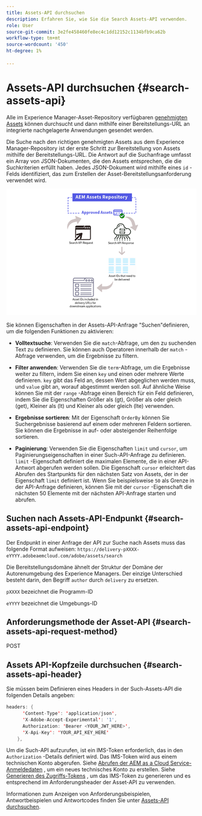 ```yaml
---
title: Assets-API durchsuchen
description: Erfahren Sie, wie Sie die Search Assets-API verwenden.
role: User
source-git-commit: 3e2fe458460fe8ec4c1dd12152c1134bfb9ca62b
workflow-type: tm+mt
source-wordcount: '450'
ht-degree: 1%

---
```


# Assets-API durchsuchen {#search-assets-api}

Alle im Experience Manager-Asset-Repository verfügbaren [genehmigten Assets](approve-assets.md) können durchsucht und dann mithilfe einer Bereitstellungs-URL an integrierte nachgelagerte Anwendungen gesendet werden.

Die Suche nach den richtigen genehmigten Assets aus dem Experience Manager-Repository ist der erste Schritt zur Bereitstellung von Assets mithilfe der Bereitstellungs-URL. Die Antwort auf die Suchanfrage umfasst ein Array von JSON-Dokumenten, die den Assets entsprechen, die die Suchkriterien erfüllt haben. Jedes JSON-Dokument wird mithilfe eines `id` -Felds identifiziert, das zum Erstellen der Asset-Bereitstellungsanforderung verwendet wird.

![Überblick über das direkte binäre Upload-Protokoll](assets/search-assets-api-overview.png)

Sie können Eigenschaften in der Assets-API-Anfrage &quot;Suchen&quot;definieren, um die folgenden Funktionen zu aktivieren:

* **Volltextsuche**: Verwenden Sie die `match`-Abfrage, um den zu suchenden Text zu definieren.  Sie können auch Operatoren innerhalb der `match` -Abfrage verwenden, um die Ergebnisse zu filtern.

* **Filter anwenden**: Verwenden Sie die `term`-Abfrage, um die Ergebnisse weiter zu filtern, indem Sie einen `key` und einen oder mehrere Werte definieren. `key` gibt das Feld an, dessen Wert abgeglichen werden muss, und `value` gibt an, worauf abgestimmt werden soll. Auf ähnliche Weise können Sie mit der `range` -Abfrage einen Bereich für ein Feld definieren, indem Sie die Eigenschaften Größer als (gt), Größer als oder gleich (get), Kleiner als (lt) und Kleiner als oder gleich (lte) verwenden.

* **Ergebnisse sortieren**: Mit der Eigenschaft `OrderBy` können Sie Suchergebnisse basierend auf einem oder mehreren Feldern sortieren. Sie können die Ergebnisse in auf- oder absteigender Reihenfolge sortieren.

* **Paginierung**: Verwenden Sie die Eigenschaften `limit` und `cursor`, um Paginierungseigenschaften in einer Such-API-Anfrage zu definieren. `limit` -Eigenschaft definiert die maximalen Elemente, die in einer API-Antwort abgerufen werden sollen. Die Eigenschaft `cursor` erleichtert das Abrufen des Startpunkts für den nächsten Satz von Assets, der in der Eigenschaft `limit` definiert ist. Wenn Sie beispielsweise `50` als Grenze in der API-Anfrage definieren, können Sie mit der `cursor` -Eigenschaft die nächsten 50 Elemente mit der nächsten API-Anfrage starten und abrufen.

## Suchen nach Assets-API-Endpunkt {#search-assets-api-endpoint}

Der Endpunkt in einer Anfrage der API zur Suche nach Assets muss das folgende Format aufweisen:
`https://delivery-pXXXX-eYYYY.adobeaemcloud.com/adobe/assets/search`

Die Bereitstellungsdomäne ähnelt der Struktur der Domäne der Autorenumgebung des Experience Managers. Der einzige Unterschied besteht darin, den Begriff `author` durch `delivery` zu ersetzen.

`pXXXX` bezeichnet die Programm-ID

`eYYYY` bezeichnet die Umgebungs-ID

## Anforderungsmethode der Asset-API {#search-assets-api-request-method}

POST

## Assets API-Kopfzeile durchsuchen {#search-assets-api-header}

Sie müssen beim Definieren eines Headers in der Such-Assets-API die folgenden Details angeben:

```java
headers: {
      'Content-Type': 'application/json',
      'X-Adobe-Accept-Experimental': '1',
      Authorization: 'Bearer <YOUR_JWT_HERE>',
      'X-Api-Key': 'YOUR_API_KEY_HERE'
    },
```

Um die Such-API aufzurufen, ist ein IMS-Token erforderlich, das in den `Authorization` -Details definiert wird. Das IMS-Token wird aus einem technischen Konto abgerufen. Siehe [Abrufen der AEM as a Cloud Service-Anmeldedaten](https://experienceleague.adobe.com/docs/experience-manager-cloud-service/content/implementing/developing/generating-access-tokens-for-server-side-apis.html?lang=en#fetch-the-aem-as-a-cloud-service-credentials) , um ein neues technisches Konto zu erstellen. Siehe [Generieren des Zugriffs-Tokens](https://experienceleague.adobe.com/docs/experience-manager-cloud-service/content/implementing/developing/generating-access-tokens-for-server-side-apis.html?lang=en#generating-the-access-token) , um das IMS-Token zu generieren und es entsprechend im Anforderungsheader der Asset-API zu verwenden.

Informationen zum Anzeigen von Anforderungsbeispielen, Antwortbeispielen und Antwortcodes finden Sie unter [Assets-API durchsuchen](https://adobe-aem-assets-delivery-experimental.redoc.ly/#operation/search).
